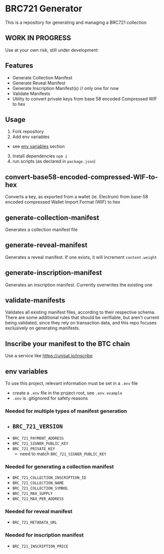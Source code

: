 # BRC721 Generator

This is a repository for generating and managing a BRC721 collection

## WORK IN PROGRESS

Use at your own risk, still under development

## Features

- Generate Collection Manifest
- Generate Reveal Manifest
- Generate Inscription Manifest(s) // only one for now
- Validate Manifests
- Utility to convert private keys from base 58 encoded Compressed WIF to hex

## Usage

1. Fork repository
2. Add env variables
  - see [env variables](#env-variables) section
3. Install dependencies `npm i`
4. run scripts (as declared in `package.json`)
  
  
## convert-base58-encoded-compressed-WIF-to-hex
    
Converts a key, as exported from a wallet (ie. Electrum) from base-58 encoded compressed Wallet Import Format (WIF) to hex

## generate-collection-manifest
    
Generates a collection manifest file

## generate-reveal-manifest

Generates a reveal manifest. If one exists, it will increment `content.weight`

## generate-inscription-manifest
    
Generates an inscription manifest. Currently overwrites the existing one

## validate-manifests

Validates all existing manifest files, according to their respective schema. There are some additional rules that should be verifiable, but aren't current being validated, since they rely on transaction data, and this repo focuses exclusively on generating manifests.

## Inscribe your manifest to the BTC chain

Use a service like https://unisat.io/inscribe

## env variables

To use this project, relevant information must be set in a `.env` file

- create a `.env` file in the project root, see `.env.example`
- `.env` is .gitignored for safety reasons

### Needed for multiple types of manifest generation

- ## `BRC_721_VERSION`
- `BRC_721_PAYMENT_ADDRESS`
- `BRC_721_SIGNER_PUBLIC_KEY`
- `BRC_721_PRIVATE_KEY`
  - need to match `BRC_721_SIGNER_PUBLIC_KEY`

### Needed for generating a collection manifest

- `BRC_721_COLLECTION_INSCRIPTION_ID`
- `BRC_721_COLLECTION_NAME`
- `BRC_721_COLLECTION_SYMBOL`
- `BRC_721_MAX_SUPPLY`
- `BRC_721_MAX_PER_ADDRESS`

### Needed for reveal manifest

- `BRC_721_METADATA_URL`

### Needed for inscription manifest

- `BRC_721_INSCRIPTION_PRICE`

